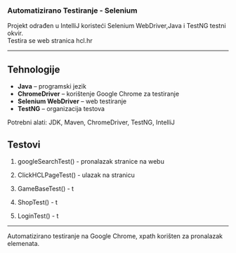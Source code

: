 ### **Automatizirano Testiranje - Selenium**

Projekt odrađen u IntelliJ koristeći Selenium WebDriver,Java i TestNG testni okvir.  
Testira se web stranica hcl.hr

---

## **Tehnologije**
- **Java** – programski jezik
- **ChromeDriver** – korištenje Google Chrome za testiranje
- **Selenium WebDriver** – web testiranje
- **TestNG** – organizacija testova

Potrebni alati: JDK, Maven, ChromeDriver, TestNG, IntelliJ

## **Testovi**

1.	googleSearchTest() - pronalazak stranice na webu

2.	ClickHCLPageTest() - ulazak na stranicu

3.	GameBaseTest() - t

4.	ShopTest() - t

5.	LoginTest() - t


---

Automatizirano testiranje na Google Chrome, xpath korišten za pronalazak elemenata.
